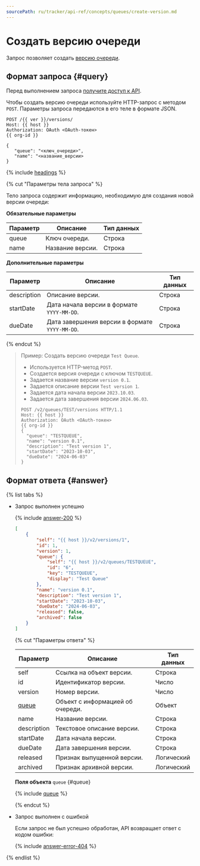 ```yaml
---
sourcePath: ru/tracker/api-ref/concepts/queues/create-version.md
---
```

# Создать версию очереди

Запрос позволяет создать [версию очереди](../../manager/versions.md). 

## Формат запроса {#query}

Перед выполнением запроса [получите доступ к API](../access.md).

Чтобы создать версию очереди используйте HTTP-запрос с методом `POST`. Параметры запроса передаются в его теле в формате JSON.

```
POST /{{ ver }}/versions/
Host: {{ host }}
Authorization: OAuth <OAuth-токен>
{{ org-id }}

{
   "queue": "<ключ_очереди>",
   "name": "<название_версии>
}
```

{% include [headings](../../../_includes/tracker/api/headings.md) %}

{% cut "Параметры тела запроса" %}

Тело запроса содержит информацию, необходимую для создания новой версии очереди:

**Обязательные параметры**

Параметр | Описание | Тип данных
-------- | -------- | ----------
queue | Ключ очереди. | Строка
name | Название версии. | Строка

**Дополнительные параметры**

Параметр | Описание | Тип данных
-------- | -------- | ----------
description | Описание версии. | Строка
startDate | Дата начала версии в формате `YYYY-MM-DD`. | Строка
dueDate | Дата завершения версии в формате `YYYY-MM-DD`. | Строка

{% endcut %}

> Пример: Создать версию очереди `Test Queue`.
>
> - Используется HTTP-метод `POST`.
> - Создается версия очереди с ключом `TESTQUEUE`.
> - Задается название версии `version 0.1`.
> - Задается описание версии `Test version 1`.
> - Задается дата начала версии `2023.10.03`.
> - Задается дата завершения версии `2024.06.03`.
>
> ```
> POST /v2/queues/TEST/versions HTTP/1.1
> Host: {{ host }}
> Authorization: OAuth <OAuth-токен>
> {{ org-id }}
>{
>   "queue": "TESTQUEUE",
>   "name": "version 0.1",
>   "description": "Test version 1",
>   "startDate": "2023-10-03",
>   "dueDate": "2024-06-03"
>}
> ```

## Формат ответа {#answer}

{% list tabs %}

- Запрос выполнен успешно

    {% include [answer-200](../../../_includes/tracker/api/answer-200.md) %}

    ```json
    [
        {
            "self": "{{ host }}/v2/versions/1",
            "id": 1,
            "version": 1,
            "queue": {
                "self": "{{ host }}/v2/queues/TESTQUEUE",
                "id": "6",
                "key": "TESTQUEUE",
                "display": "Test Queue"
            },
            "name": "version 0.1",
            "description": "Test version 1",
            "startDate": "2023-10-03",
            "dueDate": "2024-06-03",
            "released": false,
            "archived": false
        }
    ]
    ```

    {% cut "Параметры ответа" %}

    Параметр | Описание | Тип данных
    ----- | ----- | -----
    self | Ссылка на объект версии. | Строка
    id | Идентификатор версии. | Число
    version | Номер версии. | Число
    [queue](#queue) | Объект с информацией об очереди. | Объект
    name | Название версии. | Строка
    description | Текстовое описание версии. | Строка
    startDate | Дата начала версии. | Строка
    dueDate | Дата завершения версии. | Строка
    released | Признак выпущенной версии. | Логический
    archived | Признак архивной версии. | Логический

    **Поля объекта** `queue` {#queue}
    
    {% include [queue](../../../_includes/tracker/api/queue.md) %}

    {% endcut %}

- Запрос выполнен с ошибкой

    Если запрос не был успешно обработан, API возвращает ответ с кодом ошибки:

    {% include [answer-error-404](../../../_includes/tracker/api/answer-error-404.md) %}

{% endlist %}